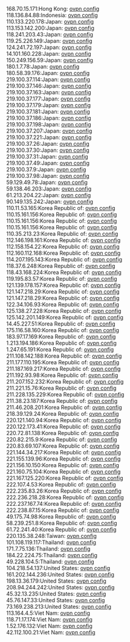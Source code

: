 168.70.15.171:Hong Kong: [ovpn config](vpn/168_70_15_171.ovpn)  
118.136.84.88:Indonesia: [ovpn config](vpn/118_136_84_88.ovpn)  
110.133.220.178:Japan: [ovpn config](vpn/110_133_220_178.ovpn)  
113.153.142.200:Japan: [ovpn config](vpn/113_153_142_200.ovpn)  
118.241.203.43:Japan: [ovpn config](vpn/118_241_203_43.ovpn)  
119.25.226.149:Japan: [ovpn config](vpn/119_25_226_149.ovpn)  
124.241.72.197:Japan: [ovpn config](vpn/124_241_72_197.ovpn)  
14.101.160.228:Japan: [ovpn config](vpn/14_101_160_228.ovpn)  
150.249.156.59:Japan: [ovpn config](vpn/150_249_156_59.ovpn)  
180.1.7.78:Japan: [ovpn config](vpn/180_1_7_78.ovpn)  
180.58.39.176:Japan: [ovpn config](vpn/180_58_39_176.ovpn)  
219.100.37.114:Japan: [ovpn config](vpn/219_100_37_114.ovpn)  
219.100.37.146:Japan: [ovpn config](vpn/219_100_37_146.ovpn)  
219.100.37.163:Japan: [ovpn config](vpn/219_100_37_163.ovpn)  
219.100.37.177:Japan: [ovpn config](vpn/219_100_37_177.ovpn)  
219.100.37.179:Japan: [ovpn config](vpn/219_100_37_179.ovpn)  
219.100.37.181:Japan: [ovpn config](vpn/219_100_37_181.ovpn)  
219.100.37.186:Japan: [ovpn config](vpn/219_100_37_186.ovpn)  
219.100.37.198:Japan: [ovpn config](vpn/219_100_37_198.ovpn)  
219.100.37.207:Japan: [ovpn config](vpn/219_100_37_207.ovpn)  
219.100.37.221:Japan: [ovpn config](vpn/219_100_37_221.ovpn)  
219.100.37.26:Japan: [ovpn config](vpn/219_100_37_26.ovpn)  
219.100.37.30:Japan: [ovpn config](vpn/219_100_37_30.ovpn)  
219.100.37.31:Japan: [ovpn config](vpn/219_100_37_31.ovpn)  
219.100.37.49:Japan: [ovpn config](vpn/219_100_37_49.ovpn)  
219.100.37.9:Japan: [ovpn config](vpn/219_100_37_9.ovpn)  
219.100.37.98:Japan: [ovpn config](vpn/219_100_37_98.ovpn)  
59.129.49.78:Japan: [ovpn config](vpn/59_129_49_78.ovpn)  
59.138.46.203:Japan: [ovpn config](vpn/59_138_46_203.ovpn)  
61.213.204.22:Japan: [ovpn config](vpn/61_213_204_22.ovpn)  
90.149.135.242:Japan: [ovpn config](vpn/90_149_135_242.ovpn)  
110.11.53.165:Korea Republic of: [ovpn config](vpn/110_11_53_165.ovpn)  
110.15.161.156:Korea Republic of: [ovpn config](vpn/110_15_161_156.ovpn)  
110.15.161.156:Korea Republic of: [ovpn config](vpn/110_15_161_156.ovpn)  
110.15.161.156:Korea Republic of: [ovpn config](vpn/110_15_161_156.ovpn)  
110.35.213.23:Korea Republic of: [ovpn config](vpn/110_35_213_23.ovpn)  
112.146.198.161:Korea Republic of: [ovpn config](vpn/112_146_198_161.ovpn)  
112.158.154.22:Korea Republic of: [ovpn config](vpn/112_158_154_22.ovpn)  
112.160.112.168:Korea Republic of: [ovpn config](vpn/112_160_112_168.ovpn)  
114.207.195.143:Korea Republic of: [ovpn config](vpn/114_207_195_143.ovpn)  
118.37.6.248:Korea Republic of: [ovpn config](vpn/118_37_6_248.ovpn)  
118.43.168.224:Korea Republic of: [ovpn config](vpn/118_43_168_224.ovpn)  
119.195.83.57:Korea Republic of: [ovpn config](vpn/119_195_83_57.ovpn)  
121.139.178.157:Korea Republic of: [ovpn config](vpn/121_139_178_157.ovpn)  
121.147.218.29:Korea Republic of: [ovpn config](vpn/121_147_218_29.ovpn)  
121.147.218.29:Korea Republic of: [ovpn config](vpn/121_147_218_29.ovpn)  
122.34.106.93:Korea Republic of: [ovpn config](vpn/122_34_106_93.ovpn)  
125.138.27.228:Korea Republic of: [ovpn config](vpn/125_138_27_228.ovpn)  
125.142.201.149:Korea Republic of: [ovpn config](vpn/125_142_201_149.ovpn)  
14.45.227.51:Korea Republic of: [ovpn config](vpn/14_45_227_51.ovpn)  
175.116.58.160:Korea Republic of: [ovpn config](vpn/175_116_58_160.ovpn)  
183.97.17.169:Korea Republic of: [ovpn config](vpn/183_97_17_169.ovpn)  
1.213.194.186:Korea Republic of: [ovpn config](vpn/1_213_194_186.ovpn)  
1.247.65.191:Korea Republic of: [ovpn config](vpn/1_247_65_191.ovpn)  
211.108.142.188:Korea Republic of: [ovpn config](vpn/211_108_142_188.ovpn)  
211.177.110.195:Korea Republic of: [ovpn config](vpn/211_177_110_195.ovpn)  
211.187.169.217:Korea Republic of: [ovpn config](vpn/211_187_169_217.ovpn)  
211.192.93.98:Korea Republic of: [ovpn config](vpn/211_192_93_98.ovpn)  
211.207.152.232:Korea Republic of: [ovpn config](vpn/211_207_152_232.ovpn)  
211.221.15.76:Korea Republic of: [ovpn config](vpn/211_221_15_76.ovpn)  
211.228.135.229:Korea Republic of: [ovpn config](vpn/211_228_135_229.ovpn)  
211.38.23.187:Korea Republic of: [ovpn config](vpn/211_38_23_187.ovpn)  
211.46.208.201:Korea Republic of: [ovpn config](vpn/211_46_208_201.ovpn)  
218.39.129.24:Korea Republic of: [ovpn config](vpn/218_39_129_24.ovpn)  
220.121.140.94:Korea Republic of: [ovpn config](vpn/220_121_140_94.ovpn)  
220.122.173.41:Korea Republic of: [ovpn config](vpn/220_122_173_41.ovpn)  
220.72.81.138:Korea Republic of: [ovpn config](vpn/220_72_81_138.ovpn)  
220.82.215.9:Korea Republic of: [ovpn config](vpn/220_82_215_9.ovpn)  
220.83.69.107:Korea Republic of: [ovpn config](vpn/220_83_69_107.ovpn)  
221.144.34.217:Korea Republic of: [ovpn config](vpn/221_144_34_217.ovpn)  
221.155.139.96:Korea Republic of: [ovpn config](vpn/221_155_139_96.ovpn)  
221.156.10.150:Korea Republic of: [ovpn config](vpn/221_156_10_150.ovpn)  
221.160.75.104:Korea Republic of: [ovpn config](vpn/221_160_75_104.ovpn)  
221.167.125.220:Korea Republic of: [ovpn config](vpn/221_167_125_220.ovpn)  
222.107.4.53:Korea Republic of: [ovpn config](vpn/222_107_4_53.ovpn)  
222.235.83.26:Korea Republic of: [ovpn config](vpn/222_235_83_26.ovpn)  
222.236.218.28:Korea Republic of: [ovpn config](vpn/222_236_218_28.ovpn)  
222.237.167.74:Korea Republic of: [ovpn config](vpn/222_237_167_74.ovpn)  
222.238.87.15:Korea Republic of: [ovpn config](vpn/222_238_87_15.ovpn)  
49.175.74.98:Korea Republic of: [ovpn config](vpn/49_175_74_98.ovpn)  
58.239.251.8:Korea Republic of: [ovpn config](vpn/58_239_251_8.ovpn)  
61.72.241.40:Korea Republic of: [ovpn config](vpn/61_72_241_40.ovpn)  
220.135.38.248:Taiwan: [ovpn config](vpn/220_135_38_248.ovpn)  
101.108.119.117:Thailand: [ovpn config](vpn/101_108_119_117.ovpn)  
171.7.75.136:Thailand: [ovpn config](vpn/171_7_75_136.ovpn)  
184.22.224.75:Thailand: [ovpn config](vpn/184_22_224_75.ovpn)  
49.228.104.5:Thailand: [ovpn config](vpn/49_228_104_5.ovpn)  
104.218.54.137:United States: [ovpn config](vpn/104_218_54_137.ovpn)  
161.202.144.236:United States: [ovpn config](vpn/161_202_144_236.ovpn)  
198.13.36.179:United States: [ovpn config](vpn/198_13_36_179.ovpn)  
208.94.244.242:United States: [ovpn config](vpn/208_94_244_242.ovpn)  
45.32.13.235:United States: [ovpn config](vpn/45_32_13_235.ovpn)  
45.76.147.33:United States: [ovpn config](vpn/45_76_147_33.ovpn)  
73.169.238.213:United States: [ovpn config](vpn/73_169_238_213.ovpn)  
113.164.4.5:Viet Nam: [ovpn config](vpn/113_164_4_5.ovpn)  
118.71.17.174:Viet Nam: [ovpn config](vpn/118_71_17_174.ovpn)  
1.52.176.132:Viet Nam: [ovpn config](vpn/1_52_176_132.ovpn)  
42.112.100.21:Viet Nam: [ovpn config](vpn/42_112_100_21.ovpn)  
